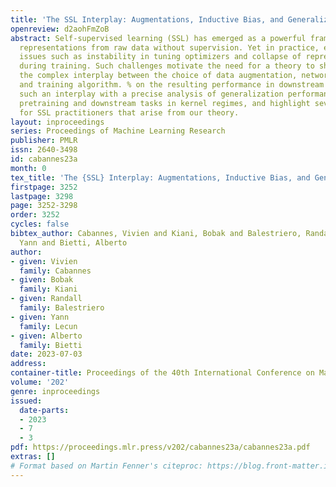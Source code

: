 ```yaml
---
title: 'The SSL Interplay: Augmentations, Inductive Bias, and Generalization'
openreview: d2aohFmZoB
abstract: Self-supervised learning (SSL) has emerged as a powerful framework to learn
  representations from raw data without supervision. Yet in practice, engineers face
  issues such as instability in tuning optimizers and collapse of representations
  during training. Such challenges motivate the need for a theory to shed light on
  the complex interplay between the choice of data augmentation, network architecture,
  and training algorithm. % on the resulting performance in downstream tasks. We study
  such an interplay with a precise analysis of generalization performance on both
  pretraining and downstream tasks in kernel regimes, and highlight several insights
  for SSL practitioners that arise from our theory.
layout: inproceedings
series: Proceedings of Machine Learning Research
publisher: PMLR
issn: 2640-3498
id: cabannes23a
month: 0
tex_title: 'The {SSL} Interplay: Augmentations, Inductive Bias, and Generalization'
firstpage: 3252
lastpage: 3298
page: 3252-3298
order: 3252
cycles: false
bibtex_author: Cabannes, Vivien and Kiani, Bobak and Balestriero, Randall and Lecun,
  Yann and Bietti, Alberto
author:
- given: Vivien
  family: Cabannes
- given: Bobak
  family: Kiani
- given: Randall
  family: Balestriero
- given: Yann
  family: Lecun
- given: Alberto
  family: Bietti
date: 2023-07-03
address: 
container-title: Proceedings of the 40th International Conference on Machine Learning
volume: '202'
genre: inproceedings
issued:
  date-parts:
  - 2023
  - 7
  - 3
pdf: https://proceedings.mlr.press/v202/cabannes23a/cabannes23a.pdf
extras: []
# Format based on Martin Fenner's citeproc: https://blog.front-matter.io/posts/citeproc-yaml-for-bibliographies/
---
```

